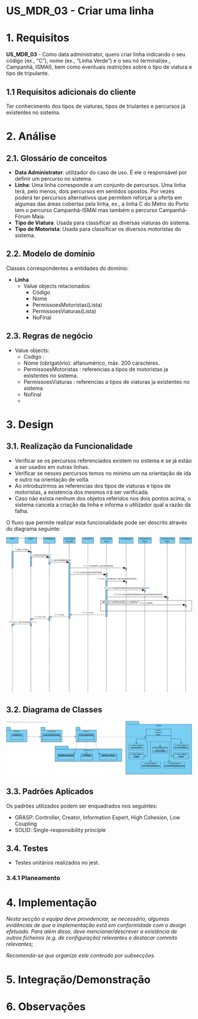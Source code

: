 **US_MDR_03 - Criar uma linha**
=======================================

# 1. Requisitos

**US_MDR_03** - Como data administrator, quero criar linha indicando o seu código (ex., “C”), nome (ex., “Linha Verde”) e o  seu  nó  terminal(ex., Campanhã, ISMAI),  bem  como  eventuais  restrições sobre  o  tipo  de  viatura e tipo de tripulante.

## 1.1 Requisitos adicionais do cliente

Ter conhecimento dos tipos de viaturas, tipos de triulantes e percursos já existentes no sistema.


# 2. Análise

## 2.1. Glossário de conceitos

* **Data Administrator**: utilizador do caso de uso. É ele o responsável por definir um percurso no sistema.
* **Linha**: Uma linha corresponde a um conjunto de percursos. Uma linha terá, pelo menos, dois percursos em sentidos opostos. Por vezes poderá ter percursos alternativos que permitem reforçar a oferta em algumas das áreas cobertas pela linha, ex., a linha C do Metro do Porto tem o percurso Campanhã-ISMAI mas também o percurso Campanhã-Fórum Maia.
* **Tipo de Viatura**: Usada para classificar as diversas viaturas do sistema. 
* **Tipo de Motorista**: Usada para classificar os diversos motoristas do sistema. 


## 2.2. Modelo de domínio

Classes correspondentes a entidades do domínio:
* **Linha**
	* Value objects relacionados:
		* Código
		* Nome
		* PermissoesMotoristas(Lista)
		* PermissoesViaturas(Lista)
		* NoFInal


## 2.3. Regras de negócio

* Value objects:
	* Codigo : 
	* Nome (obrigatório): alfanumérico, máx. 200 caracteres.
	* PermissoesMotoristas : referencias a tipos de motoristas ja existentes no sistema.
	* PermissoesViaturas : referencias a tipos de viaturas ja existentes no sistema.
	* Nofinal
	* 
# 3. Design

## 3.1. Realização da Funcionalidade

* Verificar se os percursos referenciados existem no sistema e se já estão a ser usados em outras linhas.
* Verificar se nesses percursos temos no minimo um na orientação de ida e outro na orientação de volta.
* Ao introduzirmos as referencias dos tipos de viaturas e tipos de motoristas, a existencia dos mesmos irá ser verificada.
* Caso não exista nenhum dos objetos referidos nos dois pontos acima, o sistema cancela a criação da linha e informa o utilizador qual a razão da falha.

O fluxo que permite realizar esta funcionalidade pode ser descrito através do diagrama seguinte:

![alt text](SD_US_MDR_03.svg "Diagrama de Sequência - Criar uma linha")

## 3.2. Diagrama de Classes

![Criar Linha](./CD_US_MDR_03.svg)

## 3.3. Padrões Aplicados

Os padrões utilizados podem ser enquadrados nos seguintes:
* GRASP: Controller, Creator, Information Expert, High Cohesion, Low Coupling
* SOLID: Single-responsibility principle

## 3.4. Testes

* Testes unitários realizados no jest.

### 3.4.1 Planeamento


# 4. Implementação

*Nesta secção a equipa deve providenciar, se necessário, algumas evidências de que a implementação está em conformidade com o design efetuado. Para além disso, deve mencionar/descrever a existência de outros ficheiros (e.g. de configuração) relevantes e destacar commits relevantes;*

*Recomenda-se que organize este conteúdo por subsecções.*

# 5. Integração/Demonstração



# 6. Observações

